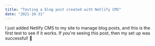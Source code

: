 ```yaml
---
title: "Testing a blog post created with Netlify CMS"
date: "2021-10-31"
---
```


I just added Netlify CMS to my site to manage blog posts, and this is the first test to see if it works. If you're seeing this post, then my set up was successful! 🎉
